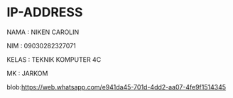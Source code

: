 # IP-ADDRESS

NAMA    : NIKEN CAROLIN

NIM     : 09030282327071

KELAS   : TEKNIK KOMPUTER 4C

MK      : JARKOM

blob:https://web.whatsapp.com/e941da45-701d-4dd2-aa07-4fe9f1514345

  
